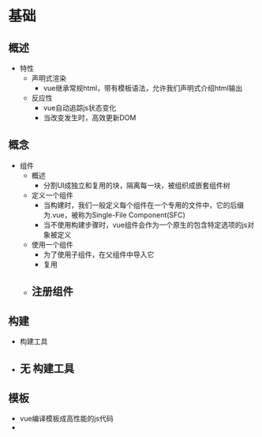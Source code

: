 # 基础
## 概述
- 特性
	- 声明式渲染
		- vue继承常规html，带有模板语法，允许我们声明式介绍html输出
	- 反应性
		- vue自动追踪js状态变化
		- 当改变发生时，高效更新DOM

## 概念
- 组件
	- 概述
		- 分割UI成独立和复用的块，隔离每一块，被组织成嵌套组件树
	- 定义一个组件
		- 当构建时，我们一般定义每个组件在一个专用的文件中，它的后缀为.vue，被称为Single-File Component(SFC)
		- 当不使用构建步骤时，vue组件会作为一个原生的包含特定选项的js对象被定义
    - 使用一个组件
	    - 为了使用子组件，在父组件中导入它
	    - 复用
	- 注册组件
		- 


## 构建
- 构建工具
- 无	构建工具
	- 

## 模板
- vue编译模板成高性能的js代码
- 